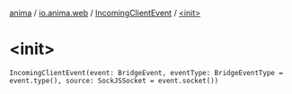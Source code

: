 [anima](../../index.md) / [io.anima.web](../index.md) / [IncomingClientEvent](index.md) / [&lt;init&gt;](./-init-.md)

# &lt;init&gt;

`IncomingClientEvent(event: BridgeEvent, eventType: BridgeEventType = event.type(), source: SockJSSocket = event.socket())`